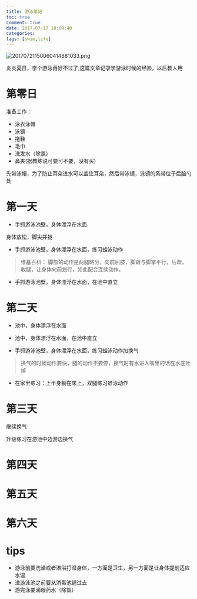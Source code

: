 ```yaml
---
title: 游泳笔记
toc: true
comment: true
date: 2017-07-17 10:09:40
categories:
tags: [swim,life]
---
```




![20170721150060414881033.png](http://o9xbyqajf.bkt.clouddn.com/20170721150060414881033.png)


炎炎夏日，学个游泳再好不过了,这篇文章记录学游泳时候的经验，以后教人用


<!--more-->

# 第零日

准备工作：

- 泳衣泳帽
- 泳镜
- 拖鞋
- 毛巾
- 洗发水（除氯）
- 鼻夹(据教练说可要可不要，没有买)

先带泳帽，为了防止耳朵进水可以盖住耳朵，然后带泳镜，泳镜的系带位于后脑勺处

# 第一天

- 手抓游泳池壁，身体漂浮在水面

身体放松，脚尖并拢

- 手抓游泳池壁，身体漂浮在水面，练习蛙泳动作


> 维基百科：
> 脚部的动作是两腿略分，向前屈膝，脚跟与脚掌平行，后蹬，收腿，让身体向前划行，如此配合连续动作。

- 手抓游泳池壁，身体漂浮在水面，在池中直立

# 第二天

- 池中，身体漂浮在水面

- 池中，身体漂浮在水面，在池中直立

- 手抓游泳池壁，身体漂浮在水面，练习蛙泳动作加换气

> 换气的时候动作要快，腿的动作不要停，换气时有水进入嘴里的话在水底吐掉

- 在家里练习：上半身躺在床上，双腿练习蛙泳动作

# 第三天

继续换气

升级练习在游池中边游边换气

# 第四天

# 第五天

# 第六天


# tips
- 游泳前要洗澡或者淋浴打湿身体，一方面是卫生，另一方面是让身体提前适应水温
- 进游泳池之前要从消毒池趟过去
- 游完泳要滴眼药水（除氯）
